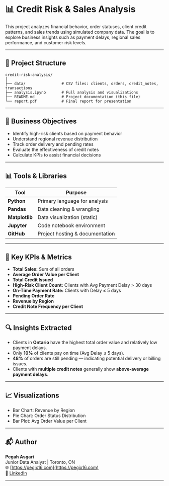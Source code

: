 
# 📊 Credit Risk & Sales Analysis

This project analyzes financial behavior, order statuses, client credit patterns, and sales trends using simulated company data. The goal is to explore business insights such as payment delays, regional sales performance, and customer risk levels.

---

## 📁 Project Structure

```
credit-risk-analysis/
│
├── data/                # CSV files: clients, orders, credit_notes, transactions
├── analysis.ipynb       # Full analysis and visualizations
├── README.md            # Project documentation (this file)
└── report.pdf           # Final report for presentation
```

---

## 🎯 Business Objectives

- Identify high-risk clients based on payment behavior
- Understand regional revenue distribution
- Track order delivery and pending rates
- Evaluate the effectiveness of credit notes
- Calculate KPIs to assist financial decisions

---

## 📊 Tools & Libraries

| Tool            | Purpose                         |
|-----------------|----------------------------------|
| **Python**      | Primary language for analysis    |
| **Pandas**      | Data cleaning & wrangling        |
| **Matplotlib**  | Data visualization (static)      |
| **Jupyter**     | Code notebook environment        |
| **GitHub**      | Project hosting & documentation  |

---

## 🧮 Key KPIs & Metrics

- **Total Sales:** Sum of all orders
- **Average Order Value per Client**
- **Total Credit Issued**
- **High-Risk Client Count:** Clients with Avg Payment Delay > 30 days
- **On-Time Payment Rate:** Clients with Delay ≤ 5 days
- **Pending Order Rate**
- **Revenue by Region**
- **Credit Note Frequency per Client**

---

## 🔍 Insights Extracted

- Clients in **Ontario** have the highest total order value and relatively low payment delays.
- Only **10%** of clients pay on time (Avg Delay ≤ 5 days).
- **48%** of orders are still pending — indicating potential delivery or billing issues.
- Clients with **multiple credit notes** generally show **above-average payment delays**.

---

## 📈 Visualizations

- Bar Chart: Revenue by Region
- Pie Chart: Order Status Distribution
- Bar Plot: Avg Order Value per Client

---

## 📬 Author

**Pegah Asgari**  
Junior Data Analyst | Toronto, ON  
🌐 [https://pegix16.com](https://pegix16.com)  
📍 [LinkedIn](https://linkedin.com/in/pegah-asgari)

---
